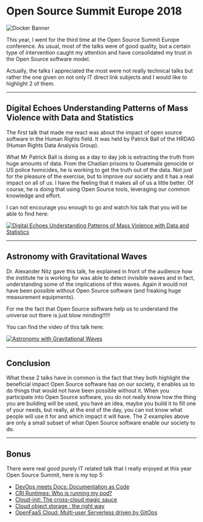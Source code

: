 # Open Source Summit Europe 2018

![Docker Banner](/2018/assets/images/2018-11-10-Open-Source-Summit-Europe-2018/OSSEU18-banner.jpg)

This year, I went for the third time at the Open Source Summit Europe conference. As usual, most of the talks were of good quality, but a certain type of intervention caught my attention and have consolidated my trust in the Open Source software model.

Actually, the talks I appreciated the most were not really technical talks but rather the one given on not only IT direct link subjects and I would like to highlight 2 of them.

---

## Digital Echoes Understanding Patterns of Mass Violence with Data and Statistics

The first talk that made me react was about the impact of open source software in the Human Rights field. It was held by Patrick Ball of the HRDAG (Human Rights Data Analysis Group).

What Mr Patrick Ball is doing as a day to day job is extracting the truth from huge amounts of data. From the Chadian prisons to Guatemala genocide or US police homicides, he is working to get the truth out of the data. Not just for the pleasure of the exercise, but to improve our society and it has a real impact on all of us. I have the feeling that it makes all of us a little better. Of course, he is doing that using Open Source tools, leveraging our common knowledge and effort.

I can not encourage you enough to go and watch his talk that you will be able to find here:

[![Digital Echoes Understanding Patterns of Mass Violence with Data and Statistics](/2018/assets/images//2018-11-10-Open-Source-Summit-Europe-2018/digital-echoes-understanding-patterns-of-mass-violence-with-data-and-statistics.png)](https://www.youtube.com/watch?v=wGF6zAlE1hs&list=PLbzoR-pLrL6qThA7SAbhVfuMbjZsJX1CY)

---

## Astronomy with Gravitational Waves

Dr. Alexander Nitz gave this talk, he explained in front of the audience how the institute he is working for was able to detect invisible waves and in fact, understanding some of the implications of this waves. Again it would not have been possible without Open Source software (and freaking huge measurement equipments).

For me the fact that Open Source software help us to understand the universe out there is just blow minding!!!!!

You can find the video of this talk here:

[![Astronomy with Gravitational Waves](/2018/assets/images//2018-11-10-Open-Source-Summit-Europe-2018/astronomy-with-gravitational-waves.png)](https://youtu.be/kKmwyvZnPUE?list=PLbzoR-pLrL6qThA7SAbhVfuMbjZsJX1CY)

---

## Conclusion

What these 2 talks have in common is the fact that they both highlight the beneficial impact Open Source software has on our society, it enables us to do things that would not have been possible without it. When you participate into Open Source software, you do not really know how the thing you are building will be used, you have an idea, maybe you build it to fill one of your needs, but really, at the end of the day, you can not know what people will use it for and which impact it will have. The 2 examples above are only a small subset of what Open Source software enable our society to do.

---

## Bonus

There were real good purely IT related talk that I really enjoyed at this year Open Source Summit, here is my top 5:

- [DevOps meets Docs: Documentation as Code](https://events.linuxfoundation.org/wp-content/uploads/2017/12/DevOps-Meets-Docs-Documentation-as-Code-Robert-Kratky-Red-Hat.pdf)
- [CRI Runtimes: Who is running my pod?](https://events.linuxfoundation.org/wp-content/uploads/2017/12/Whos-Running-my-Pods-A-Deep-Dive-into-Kubernetes-and-the-Container-Runtime-Interface-Phil-Estes-IBM.pdf)
- [Cloud-init: The cross-cloud magic sauce](https://events.linuxfoundation.org/wp-content/uploads/2017/12/cloud-init-The-cross-cloud-Magic-Sauce-Scott-Moser-Chad-Smith-Canonical.pdf)
- [Cloud object storage : the right way](https://events.linuxfoundation.org/wp-content/uploads/2017/12/Cloud-Object-Storage-The-Right-Way-Orit-Wasserman-Lightbits-Labs.pdf)
- [OpenFaaS Cloud: Multi-user Serverless driven by GitOps](https://events.linuxfoundation.org/wp-content/uploads/2017/12/oss-eu-final-22-oct-vmware_alex-ellis.pdf)